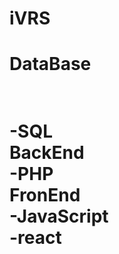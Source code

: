 # iVRS
<h1>DataBase<h1> <br>
  -SQL<br>
BackEnd<br>
  -PHP<br>
FronEnd<br>
  -JavaScript<br>
  -react<br>
